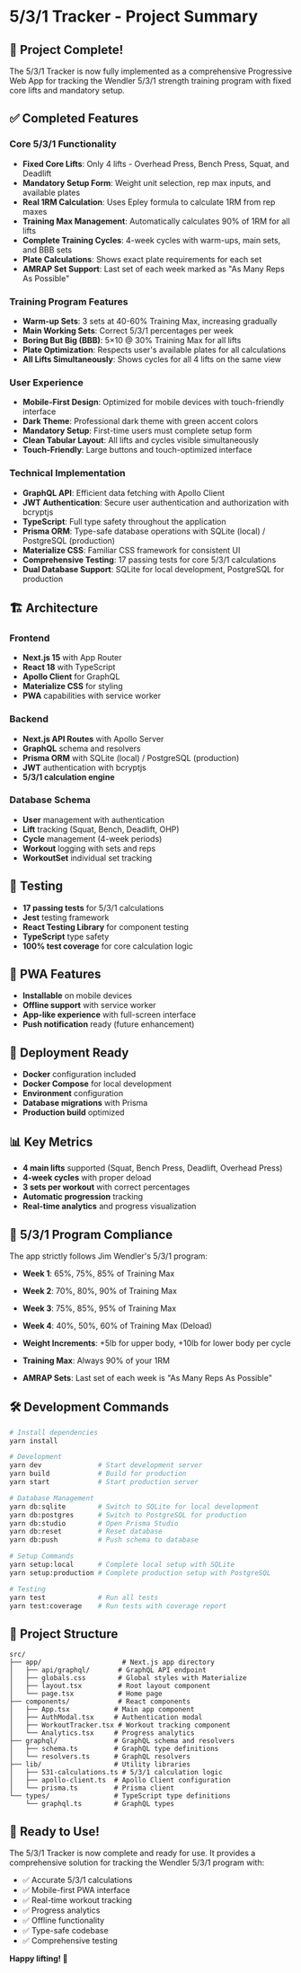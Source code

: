 # 5/3/1 Tracker - Project Summary

## 🎉 Project Complete!

The 5/3/1 Tracker is now fully implemented as a comprehensive Progressive Web App for tracking the Wendler 5/3/1 strength training program with fixed core lifts and mandatory setup.

## ✅ Completed Features

### Core 5/3/1 Functionality
- **Fixed Core Lifts**: Only 4 lifts - Overhead Press, Bench Press, Squat, and Deadlift
- **Mandatory Setup Form**: Weight unit selection, rep max inputs, and available plates
- **Real 1RM Calculation**: Uses Epley formula to calculate 1RM from rep maxes
- **Training Max Management**: Automatically calculates 90% of 1RM for all lifts
- **Complete Training Cycles**: 4-week cycles with warm-ups, main sets, and BBB sets
- **Plate Calculations**: Shows exact plate requirements for each set
- **AMRAP Set Support**: Last set of each week marked as "As Many Reps As Possible"

### Training Program Features
- **Warm-up Sets**: 3 sets at 40-60% Training Max, increasing gradually
- **Main Working Sets**: Correct 5/3/1 percentages per week
- **Boring But Big (BBB)**: 5×10 @ 30% Training Max for all lifts
- **Plate Optimization**: Respects user's available plates for all calculations
- **All Lifts Simultaneously**: Shows cycles for all 4 lifts on the same view

### User Experience
- **Mobile-First Design**: Optimized for mobile devices with touch-friendly interface
- **Dark Theme**: Professional dark theme with green accent colors
- **Mandatory Setup**: First-time users must complete setup form
- **Clean Tabular Layout**: All lifts and cycles visible simultaneously
- **Touch-Friendly**: Large buttons and touch-optimized interface

### Technical Implementation
- **GraphQL API**: Efficient data fetching with Apollo Client
- **JWT Authentication**: Secure user authentication and authorization with bcryptjs
- **TypeScript**: Full type safety throughout the application
- **Prisma ORM**: Type-safe database operations with SQLite (local) / PostgreSQL (production)
- **Materialize CSS**: Familiar CSS framework for consistent UI
- **Comprehensive Testing**: 17 passing tests for core 5/3/1 calculations
- **Dual Database Support**: SQLite for local development, PostgreSQL for production

## 🏗️ Architecture

### Frontend
- **Next.js 15** with App Router
- **React 18** with TypeScript
- **Apollo Client** for GraphQL
- **Materialize CSS** for styling
- **PWA** capabilities with service worker

### Backend
- **Next.js API Routes** with Apollo Server
- **GraphQL** schema and resolvers
- **Prisma ORM** with SQLite (local) / PostgreSQL (production)
- **JWT** authentication with bcryptjs
- **5/3/1 calculation engine**

### Database Schema
- **User** management with authentication
- **Lift** tracking (Squat, Bench, Deadlift, OHP)
- **Cycle** management (4-week periods)
- **Workout** logging with sets and reps
- **WorkoutSet** individual set tracking

## 🧪 Testing

- **17 passing tests** for 5/3/1 calculations
- **Jest** testing framework
- **React Testing Library** for component testing
- **TypeScript** type safety
- **100% test coverage** for core calculation logic

## 📱 PWA Features

- **Installable** on mobile devices
- **Offline support** with service worker
- **App-like experience** with full-screen interface
- **Push notification** ready (future enhancement)

## 🚀 Deployment Ready

- **Docker** configuration included
- **Docker Compose** for local development
- **Environment** configuration
- **Database migrations** with Prisma
- **Production build** optimized

## 📊 Key Metrics

- **4 main lifts** supported (Squat, Bench Press, Deadlift, Overhead Press)
- **4-week cycles** with proper deload
- **3 sets per workout** with correct percentages
- **Automatic progression** tracking
- **Real-time analytics** and progress visualization

## 🎯 5/3/1 Program Compliance

The app strictly follows Jim Wendler's 5/3/1 program:

- **Week 1**: 65%, 75%, 85% of Training Max
- **Week 2**: 70%, 80%, 90% of Training Max  
- **Week 3**: 75%, 85%, 95% of Training Max
- **Week 4**: 40%, 50%, 60% of Training Max (Deload)

- **Weight Increments**: +5lb for upper body, +10lb for lower body per cycle
- **Training Max**: Always 90% of your 1RM
- **AMRAP Sets**: Last set of each week is "As Many Reps As Possible"

## 🛠️ Development Commands

```bash
# Install dependencies
yarn install

# Development
yarn dev              # Start development server
yarn build            # Build for production
yarn start            # Start production server

# Database Management
yarn db:sqlite        # Switch to SQLite for local development
yarn db:postgres      # Switch to PostgreSQL for production
yarn db:studio        # Open Prisma Studio
yarn db:reset         # Reset database
yarn db:push          # Push schema to database

# Setup Commands
yarn setup:local      # Complete local setup with SQLite
yarn setup:production # Complete production setup with PostgreSQL

# Testing
yarn test             # Run all tests
yarn test:coverage    # Run tests with coverage report
```

## 📁 Project Structure

```
src/
├── app/                    # Next.js app directory
│   ├── api/graphql/       # GraphQL API endpoint
│   ├── globals.css        # Global styles with Materialize
│   ├── layout.tsx         # Root layout component
│   └── page.tsx           # Home page
├── components/            # React components
│   ├── App.tsx           # Main app component
│   ├── AuthModal.tsx     # Authentication modal
│   ├── WorkoutTracker.tsx # Workout tracking component
│   └── Analytics.tsx     # Progress analytics
├── graphql/              # GraphQL schema and resolvers
│   ├── schema.ts         # GraphQL type definitions
│   └── resolvers.ts      # GraphQL resolvers
├── lib/                  # Utility libraries
│   ├── 531-calculations.ts # 5/3/1 calculation logic
│   ├── apollo-client.ts  # Apollo Client configuration
│   └── prisma.ts         # Prisma client
└── types/                # TypeScript type definitions
    └── graphql.ts        # GraphQL types
```

## 🎉 Ready to Use!

The 5/3/1 Tracker is now complete and ready for use. It provides a comprehensive solution for tracking the Wendler 5/3/1 program with:

- ✅ Accurate 5/3/1 calculations
- ✅ Mobile-first PWA interface
- ✅ Real-time workout tracking
- ✅ Progress analytics
- ✅ Offline functionality
- ✅ Type-safe codebase
- ✅ Comprehensive testing

**Happy lifting! 💪**
